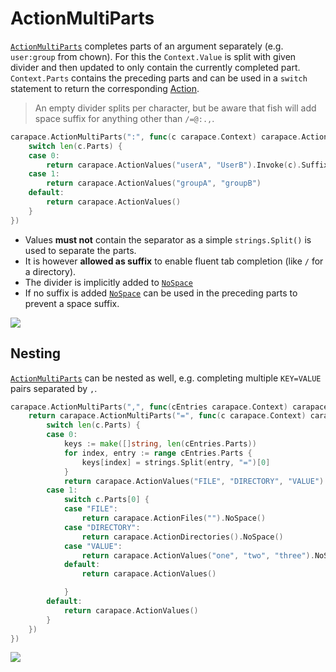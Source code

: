 # ActionMultiParts

[`ActionMultiParts`] completes parts of an argument separately (e.g. `user:group` from chown).
For this the `Context.Value` is split with given divider and then updated to only contain the currently completed part.
`Context.Parts` contains the preceding parts and can be used in a `switch` statement to return the corresponding [Action](../action.md).

> An empty divider splits per character, but be aware that fish will add space suffix for anything other than `/=@:.,`.

```go
carapace.ActionMultiParts(":", func(c carapace.Context) carapace.Action {
	switch len(c.Parts) {
	case 0:
		return carapace.ActionValues("userA", "UserB").Invoke(c).Suffix(":").ToA()
	case 1:
		return carapace.ActionValues("groupA", "groupB")
	default:
		return carapace.ActionValues()
	}
})
```

- Values **must not** contain the separator as a simple `strings.Split()` is used to separate the parts.
- It is however **allowed as suffix** to enable fluent tab completion (like `/` for a directory).
- The divider is implicitly added to [`NoSpace`]
- If no suffix is added [`NoSpace`] can be used in the preceding parts to prevent a space suffix.

![](./actionMultiParts.cast)

## Nesting

[`ActionMultiParts`] can be nested as well, e.g. completing multiple `KEY=VALUE` pairs separated by `,`.

```go
carapace.ActionMultiParts(",", func(cEntries carapace.Context) carapace.Action {
	return carapace.ActionMultiParts("=", func(c carapace.Context) carapace.Action {
		switch len(c.Parts) {
		case 0:
			keys := make([]string, len(cEntries.Parts))
			for index, entry := range cEntries.Parts {
				keys[index] = strings.Split(entry, "=")[0]
			}
			return carapace.ActionValues("FILE", "DIRECTORY", "VALUE").Filter(keys...).Suffix("=")
		case 1:
			switch c.Parts[0] {
			case "FILE":
				return carapace.ActionFiles("").NoSpace()
			case "DIRECTORY":
				return carapace.ActionDirectories().NoSpace()
			case "VALUE":
				return carapace.ActionValues("one", "two", "three").NoSpace()
			default:
				return carapace.ActionValues()

			}
		default:
			return carapace.ActionValues()
		}
	})
})
```

![](./actionMultiParts-nested.cast)

[`ActionMultiParts`]:https://pkg.go.dev/github.com/rsteube/carapace#ActionMultiParts
[`NoSpace`]:../action/noSpace.md